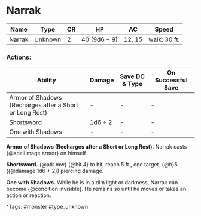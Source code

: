 # Narrak

| Name | Type | CR | HP | AC | Speed |
|------|------|----|----|----|-------|
| Narrak | Unknown | 2 | 40 (9d6 + 9) | 12, 15 | walk: 30 ft. |

### Actions:

| Ability | Damage | Save DC & Type | On Successful Save |
|---------|--------|----------------|--------------------|
| Armor of Shadows (Recharges after a Short or Long Rest) | - | - | - |
| Shortsword | 1d6 + 2 | - | - |
| One with Shadows | - | - | - |


**Armor of Shadows (Recharges after a Short or Long Rest).** Narrak casts {@spell mage armor} on himself

**Shortsword.** {@atk mw} {@hit 4} to hit, reach 5 ft., one target. {@h}5 ({@damage 1d6 + 2}) piercing damage.

**One with Shadows.** While he is in a dim light or darkness, Narrak can become {@condition invisible}. He remains so until he moves or takes an action or reaction.

^Tags: #monster #type_unknown